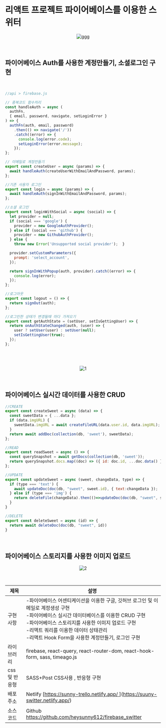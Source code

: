 # 리액트 프로젝트 파이어베이스를 이용한 스위터 

<p align="center">
    <img src="https://github.com/heysunny612/firebase_switter/assets/127499117/de4ca9ab-3fb7-4e82-b61e-f64974a3b6a2" alt="ggg">
</p>

<br/>

## 파이어베이스 Auth를 사용한 계정만들기, 소셜로그인 구현 


 <br/>

```js
//api > firebase.js

// 중복코드 함수처리
const handleAuth = async (
  authFn,
  { email, password, navigate, setLoginError }
) => {
  authFn(auth, email, password)
    .then(() => navigate('/'))
    .catch((error) => {
      console.log(error.code);
      setLoginError(error.message);
    });
};

// 이메일로 계정만들기
export const createUser = async (params) => {
  await handleAuth(createUserWithEmailAndPassword, params);
};

//기존 사용자 로그인
export const login = async (params) => {
  await handleAuth(signInWithEmailAndPassword, params);
};

//소셜 로그인
export const loginWithSocial = async (social) => {
  let provider = null;
  if (social === 'google') {
    provider = new GoogleAuthProvider();
  } else if (social === 'github') {
    provider = new GithubAuthProvider();
  } else {
    throw new Error('Unsupported social provider');  } 

  provider.setCustomParameters({
    prompt: 'select_account',
  });

  return signInWithPopup(auth, provider).catch((error) => {
    console.log(error);
  });
};

//로그아웃
export const logout = () => {
  return signOut(auth);
};

//로그인한 상태가 변경될때 마다 가져오기
export const getAuthState = (setUser, setIsGettingUser) => {
  return onAuthStateChanged(auth, (user) => {
    user ? setUser(user) : setUser(null);
    setIsGettingUser(true);
  });
};

```

<br/>
<br/>

<p align="center">
    <img src="https://github.com/heysunny612/firebase_switter/assets/127499117/3aad5b1e-f566-401a-ad7d-eca8d231e40c" alt="1">
</p>

<br/>

## 파이어베이스 실시간 데이터를 사용한  CRUD

```js
//CREATE
export const createSweet = async (data) => {
  const sweetData = { ...data };
  if (data.imgURL) {
    sweetData.imgURL = await createFileURL(data.user.id, data.imgURL);
  }
  return await addDoc(collection(db, 'sweet'), sweetData);
};

//READ
export const readSweet = async () => {
  const querySnapshot = await getDocs(collection(db, 'sweet'));
  return querySnapshot.docs.map((doc) => ({ id: doc.id, ...doc.data() }));
};

//UPDATE
export const updateSweet = async (sweet, changeData, type) => {
  if (type === 'text') {
    await updateDoc(doc(db, "sweet", sweet.id), { text:changeData });
  } else if (type === 'img') {
    return deleteFile(changeData).then(()=>updateDoc(doc(db, "sweet", sweet.id), { imgURL:null }))
  }
}

//DELETE
export const deleteSweet = async (id) => {
  return await deleteDoc(doc(db, "sweet", id))
}

```

<br/>

## 파이어베이스 스토리지를 사용한 이미지 업로드

<p align="center">
    <img src="https://github.com/heysunny612/firebase_switter/assets/127499117/f3ea12f9-7717-4186-b0f7-866e3047adb8" alt="2">
</p>

<br/>

| 제목 | 설명 |
| --- | --- |
| 구현 사항 |-파이어베이스 어센티케이션을 이용한 구글, 깃허브 로그인 및 이메일로 계정생성 구현 <br/> -파이어베이스 실시간 데이터베이스를 이용한 CRUD 구현 <br/> -파이어베이스 스토리지를 사용한 이미지 업로드 구현 <br/> -리액트 쿼리를 이용한 데이터 상태관리 <br/> -리액트 Hook Form을 사용한 계정만들기, 로그인 구현  |
| 라이브러리 |firebase, react-query, react-router-dom, react-hook-form, sass, timeago.js|
| css 및 반응형  | SASS+Post CSS사용 , 반응형 구현  |
| 배포 주소  | Netlify [[https://sunny-trello.netlify.app/ ](https://zero-shop.netlify.app/)](https://suuny-switter.netlify.app/)|
| 소스 코드  | Github https://github.com/heysunny612/firebase_switter|


